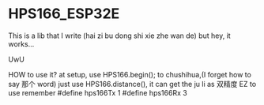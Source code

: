 # HPS166_ESP32E
This is a lib that I write (hai zi bu dong shi xie zhe wan de) but hey, it works...

UwU

HOW to use it?
at setup,
use HPS166.begin(); to chushihua,(I forget how to say 那个 word)
just use HPS166.distance(), it can get the ju li as 双精度
EZ to use
remember
#define hps166Tx 1
#define hps166Rx 3
